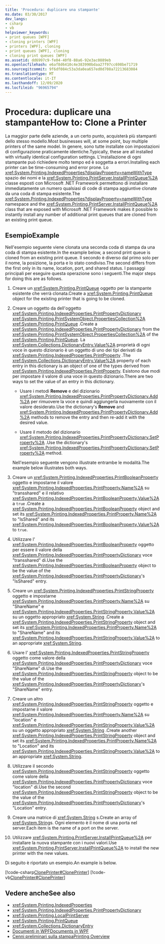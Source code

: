 ```yaml
---
title: 'Procedura: duplicare una stampante'
ms.date: 03/30/2017
dev_langs:
- csharp
- vb
helpviewer_keywords:
- print queues [WPF]
- cloning printers [WPF]
- printers [WPF], cloning
- print queues [WPF], cloning
- cloning print queues [WPF]
ms.assetid: dd6997c9-fe04-40f8-88a6-92e3ac0889eb
ms.openlocfilehash: e6af8d6410c4e383990bdaa27f97cc698be71719
ms.sourcegitcommit: 9f6df084c53a3da0ea657ed0d708a72213683084
ms.translationtype: MT
ms.contentlocale: it-IT
ms.lasthandoff: 12/09/2020
ms.locfileid: "96965794"
---
```

# <a name="how-to-clone-a-printer"></a><span data-ttu-id="fe1c0-102">Procedura: duplicare una stampante</span><span class="sxs-lookup"><span data-stu-id="fe1c0-102">How to: Clone a Printer</span></span>
<span data-ttu-id="fe1c0-103">La maggior parte delle aziende, a un certo punto, acquisterà più stampanti dello stesso modello.</span><span class="sxs-lookup"><span data-stu-id="fe1c0-103">Most businesses will, at some point, buy multiple printers of the same model.</span></span> <span data-ttu-id="fe1c0-104">In genere, sono tutte installate con impostazioni di configurazione praticamente identiche.</span><span class="sxs-lookup"><span data-stu-id="fe1c0-104">Typically, these are all installed with virtually identical configuration settings.</span></span> <span data-ttu-id="fe1c0-105">L'installazione di ogni stampante può richiedere molto tempo ed è soggetta a errori.</span><span class="sxs-lookup"><span data-stu-id="fe1c0-105">Installing each printer can be time-consuming and error prone.</span></span> <span data-ttu-id="fe1c0-106">Lo <xref:System.Printing.IndexedProperties?displayProperty=nameWithType> spazio dei nomi e la <xref:System.Printing.PrintServer.InstallPrintQueue%2A> classe esposti con Microsoft .NET Framework permettono di installare immediatamente un numero qualsiasi di code di stampa aggiuntive clonate da una coda di stampa esistente.</span><span class="sxs-lookup"><span data-stu-id="fe1c0-106">The <xref:System.Printing.IndexedProperties?displayProperty=nameWithType> namespace and the <xref:System.Printing.PrintServer.InstallPrintQueue%2A> class that are exposed with Microsoft .NET Framework makes it possible to instantly install any number of additional print queues that are cloned from an existing print queue.</span></span>  
  
## <a name="example"></a><span data-ttu-id="fe1c0-107">Esempio</span><span class="sxs-lookup"><span data-stu-id="fe1c0-107">Example</span></span>  
 <span data-ttu-id="fe1c0-108">Nell'esempio seguente viene clonata una seconda coda di stampa da una coda di stampa esistente.</span><span class="sxs-lookup"><span data-stu-id="fe1c0-108">In the example below, a second print queue is cloned from an existing print queue.</span></span> <span data-ttu-id="fe1c0-109">Il secondo è diverso dal primo solo per il nome, la posizione, la porta e lo stato condiviso.</span><span class="sxs-lookup"><span data-stu-id="fe1c0-109">The second differs from the first only in its name, location, port, and shared status.</span></span> <span data-ttu-id="fe1c0-110">I passaggi principali per eseguire questa operazione sono i seguenti.</span><span class="sxs-lookup"><span data-stu-id="fe1c0-110">The major steps for doing this are as follows.</span></span>  
  
1. <span data-ttu-id="fe1c0-111">Creare un <xref:System.Printing.PrintQueue> oggetto per la stampante esistente che verrà clonata.</span><span class="sxs-lookup"><span data-stu-id="fe1c0-111">Create a <xref:System.Printing.PrintQueue> object for the existing printer that is going to be cloned.</span></span>  
  
2. <span data-ttu-id="fe1c0-112">Creare un oggetto da dell'oggetto <xref:System.Printing.IndexedProperties.PrintPropertyDictionary> <xref:System.Printing.PrintSystemObject.PropertiesCollection%2A> <xref:System.Printing.PrintQueue> .</span><span class="sxs-lookup"><span data-stu-id="fe1c0-112">Create a <xref:System.Printing.IndexedProperties.PrintPropertyDictionary> from the <xref:System.Printing.PrintSystemObject.PropertiesCollection%2A> of the <xref:System.Printing.PrintQueue>.</span></span> <span data-ttu-id="fe1c0-113">La <xref:System.Collections.DictionaryEntry.Value%2A> proprietà di ogni voce in questo dizionario è un oggetto di uno dei tipi derivati da <xref:System.Printing.IndexedProperties.PrintProperty> .</span><span class="sxs-lookup"><span data-stu-id="fe1c0-113">The <xref:System.Collections.DictionaryEntry.Value%2A> property of each entry in this dictionary is an object of one of the types derived from <xref:System.Printing.IndexedProperties.PrintProperty>.</span></span> <span data-ttu-id="fe1c0-114">Esistono due modi per impostare il valore di una voce in questo dizionario.</span><span class="sxs-lookup"><span data-stu-id="fe1c0-114">There are two ways to set the value of an entry in this dictionary.</span></span>  
  
    - <span data-ttu-id="fe1c0-115">Usare i metodi **Remove** e del dizionario <xref:System.Printing.IndexedProperties.PrintPropertyDictionary.Add%2A> per rimuovere la voce e quindi aggiungerla nuovamente con il valore desiderato.</span><span class="sxs-lookup"><span data-stu-id="fe1c0-115">Use the dictionary's **Remove** and <xref:System.Printing.IndexedProperties.PrintPropertyDictionary.Add%2A> methods to remove the entry and then re-add it with the desired value.</span></span>  
  
    - <span data-ttu-id="fe1c0-116">Usare il metodo del dizionario <xref:System.Printing.IndexedProperties.PrintPropertyDictionary.SetProperty%2A> .</span><span class="sxs-lookup"><span data-stu-id="fe1c0-116">Use the dictionary's <xref:System.Printing.IndexedProperties.PrintPropertyDictionary.SetProperty%2A> method.</span></span>  
  
     <span data-ttu-id="fe1c0-117">Nell'esempio seguente vengono illustrate entrambe le modalità.</span><span class="sxs-lookup"><span data-stu-id="fe1c0-117">The example below illustrates both ways.</span></span>  
  
3. <span data-ttu-id="fe1c0-118">Creare un <xref:System.Printing.IndexedProperties.PrintBooleanProperty> oggetto e impostarne il valore <xref:System.Printing.IndexedProperties.PrintProperty.Name%2A> su "transshared" e il relativo <xref:System.Printing.IndexedProperties.PrintBooleanProperty.Value%2A> a `true` .</span><span class="sxs-lookup"><span data-stu-id="fe1c0-118">Create a <xref:System.Printing.IndexedProperties.PrintBooleanProperty> object and set its <xref:System.Printing.IndexedProperties.PrintProperty.Name%2A> to "IsShared" and its <xref:System.Printing.IndexedProperties.PrintBooleanProperty.Value%2A> to `true`.</span></span>  
  
4. <span data-ttu-id="fe1c0-119">Utilizzare l' <xref:System.Printing.IndexedProperties.PrintBooleanProperty> oggetto per essere il valore della <xref:System.Printing.IndexedProperties.PrintPropertyDictionary> voce "transshared" di.</span><span class="sxs-lookup"><span data-stu-id="fe1c0-119">Use the <xref:System.Printing.IndexedProperties.PrintBooleanProperty> object to be the value of the <xref:System.Printing.IndexedProperties.PrintPropertyDictionary>'s "IsShared" entry.</span></span>  
  
5. <span data-ttu-id="fe1c0-120">Creare un <xref:System.Printing.IndexedProperties.PrintStringProperty> oggetto e impostarne <xref:System.Printing.IndexedProperties.PrintProperty.Name%2A> su "ShareName" e <xref:System.Printing.IndexedProperties.PrintStringProperty.Value%2A> su un oggetto appropriato <xref:System.String> .</span><span class="sxs-lookup"><span data-stu-id="fe1c0-120">Create a <xref:System.Printing.IndexedProperties.PrintStringProperty> object and set its <xref:System.Printing.IndexedProperties.PrintProperty.Name%2A> to "ShareName" and its <xref:System.Printing.IndexedProperties.PrintStringProperty.Value%2A> to an appropriate <xref:System.String>.</span></span>  
  
6. <span data-ttu-id="fe1c0-121">Usare l' <xref:System.Printing.IndexedProperties.PrintStringProperty> oggetto come valore della <xref:System.Printing.IndexedProperties.PrintPropertyDictionary> voce "ShareName" di.</span><span class="sxs-lookup"><span data-stu-id="fe1c0-121">Use the <xref:System.Printing.IndexedProperties.PrintStringProperty> object to be the value of the <xref:System.Printing.IndexedProperties.PrintPropertyDictionary>'s "ShareName" entry.</span></span>  
  
7. <span data-ttu-id="fe1c0-122">Creare un altro <xref:System.Printing.IndexedProperties.PrintStringProperty> oggetto e impostarne il valore <xref:System.Printing.IndexedProperties.PrintProperty.Name%2A> su "location" e <xref:System.Printing.IndexedProperties.PrintStringProperty.Value%2A> su un oggetto appropriato <xref:System.String> .</span><span class="sxs-lookup"><span data-stu-id="fe1c0-122">Create another <xref:System.Printing.IndexedProperties.PrintStringProperty> object and set its <xref:System.Printing.IndexedProperties.PrintProperty.Name%2A> to "Location" and its <xref:System.Printing.IndexedProperties.PrintStringProperty.Value%2A> to an appropriate <xref:System.String>.</span></span>  
  
8. <span data-ttu-id="fe1c0-123">Utilizzare il secondo <xref:System.Printing.IndexedProperties.PrintStringProperty> oggetto come valore della <xref:System.Printing.IndexedProperties.PrintPropertyDictionary> voce "location" di.</span><span class="sxs-lookup"><span data-stu-id="fe1c0-123">Use the second <xref:System.Printing.IndexedProperties.PrintStringProperty> object to be the value of the <xref:System.Printing.IndexedProperties.PrintPropertyDictionary>'s "Location" entry.</span></span>  
  
9. <span data-ttu-id="fe1c0-124">Creare una matrice di <xref:System.String> s.</span><span class="sxs-lookup"><span data-stu-id="fe1c0-124">Create an array of <xref:System.String>s.</span></span> <span data-ttu-id="fe1c0-125">Ogni elemento è il nome di una porta nel server.</span><span class="sxs-lookup"><span data-stu-id="fe1c0-125">Each item is the name of a port on the server.</span></span>  
  
10. <span data-ttu-id="fe1c0-126">Utilizzare <xref:System.Printing.PrintServer.InstallPrintQueue%2A> per installare la nuova stampante con i nuovi valori.</span><span class="sxs-lookup"><span data-stu-id="fe1c0-126">Use <xref:System.Printing.PrintServer.InstallPrintQueue%2A> to install the new printer with the new values.</span></span>  
  
 <span data-ttu-id="fe1c0-127">Di seguito è riportato un esempio.</span><span class="sxs-lookup"><span data-stu-id="fe1c0-127">An example is below.</span></span>  
  
 [!code-csharp[ClonePrinter#ClonePrinter](~/samples/snippets/csharp/VS_Snippets_Wpf/ClonePrinter/CSharp/Program.cs#cloneprinter)]
 [!code-vb[ClonePrinter#ClonePrinter](~/samples/snippets/visualbasic/VS_Snippets_Wpf/ClonePrinter/visualbasic/program.vb#cloneprinter)]  
  
## <a name="see-also"></a><span data-ttu-id="fe1c0-128">Vedere anche</span><span class="sxs-lookup"><span data-stu-id="fe1c0-128">See also</span></span>

- <xref:System.Printing.IndexedProperties>
- <xref:System.Printing.IndexedProperties.PrintPropertyDictionary>
- <xref:System.Printing.LocalPrintServer>
- <xref:System.Printing.PrintQueue>
- <xref:System.Collections.DictionaryEntry>
- [<span data-ttu-id="fe1c0-129">Documenti in WPF</span><span class="sxs-lookup"><span data-stu-id="fe1c0-129">Documents in WPF</span></span>](documents-in-wpf.md)
- [<span data-ttu-id="fe1c0-130">Cenni preliminari sulla stampa</span><span class="sxs-lookup"><span data-stu-id="fe1c0-130">Printing Overview</span></span>](printing-overview.md)
